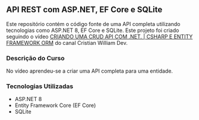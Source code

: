 ## API REST com ASP.NET, EF Core e SQLite
Este repositório contém o código fonte de uma API completa utilizando tecnologias como ASP.NET 8, EF Core e SQLite. Este projeto foi criado seguindo o vídeo [CRIANDO UMA CRUD API COM .NET. | CSHARP E ENTITY FRAMEWORK ORM](https://www.youtube.com/watch?v=b7OoeiG_BzU) do canal Cristian William Dev.

### Descrição do Curso
No vídeo aprendeu-se a criar uma API completa para uma entidade.

### Tecnologias Utilizadas
- ASP.NET 8
- Entity Framework Core (EF Core)
- SQLite